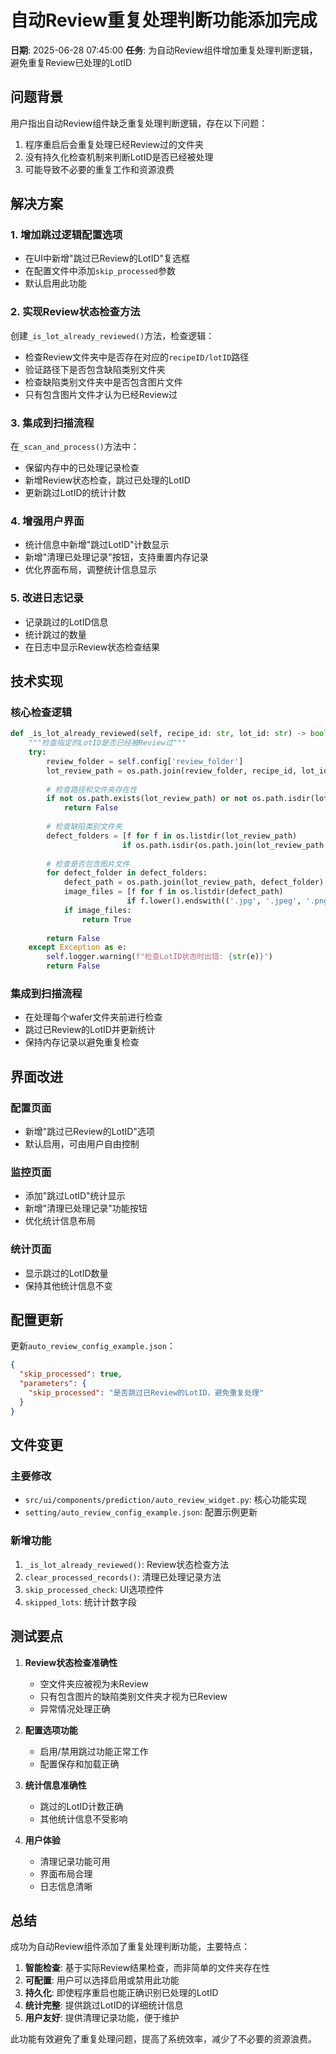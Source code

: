 # 自动Review重复处理判断功能添加完成

**日期**: 2025-06-28 07:45:00
**任务**: 为自动Review组件增加重复处理判断逻辑，避免重复Review已处理的LotID

## 问题背景

用户指出自动Review组件缺乏重复处理判断逻辑，存在以下问题：
1. 程序重启后会重复处理已经Review过的文件夹
2. 没有持久化检查机制来判断LotID是否已经被处理
3. 可能导致不必要的重复工作和资源浪费

## 解决方案

### 1. 增加跳过逻辑配置选项
- 在UI中新增"跳过已Review的LotID"复选框
- 在配置文件中添加`skip_processed`参数
- 默认启用此功能

### 2. 实现Review状态检查方法
创建`_is_lot_already_reviewed()`方法，检查逻辑：
- 检查Review文件夹中是否存在对应的`recipeID/lotID`路径
- 验证路径下是否包含缺陷类别文件夹
- 检查缺陷类别文件夹中是否包含图片文件
- 只有包含图片文件才认为已经Review过

### 3. 集成到扫描流程
在`_scan_and_process()`方法中：
- 保留内存中的已处理记录检查
- 新增Review状态检查，跳过已处理的LotID
- 更新跳过LotID的统计计数

### 4. 增强用户界面
- 统计信息中新增"跳过LotID"计数显示
- 新增"清理已处理记录"按钮，支持重置内存记录
- 优化界面布局，调整统计信息显示

### 5. 改进日志记录
- 记录跳过的LotID信息
- 统计跳过的数量
- 在日志中显示Review状态检查结果

## 技术实现

### 核心检查逻辑
```python
def _is_lot_already_reviewed(self, recipe_id: str, lot_id: str) -> bool:
    """检查指定的LotID是否已经被Review过"""
    try:
        review_folder = self.config['review_folder']
        lot_review_path = os.path.join(review_folder, recipe_id, lot_id)
        
        # 检查路径和文件夹存在性
        if not os.path.exists(lot_review_path) or not os.path.isdir(lot_review_path):
            return False
        
        # 检查缺陷类别文件夹
        defect_folders = [f for f in os.listdir(lot_review_path) 
                         if os.path.isdir(os.path.join(lot_review_path, f))]
        
        # 检查是否包含图片文件
        for defect_folder in defect_folders:
            defect_path = os.path.join(lot_review_path, defect_folder)
            image_files = [f for f in os.listdir(defect_path) 
                          if f.lower().endswith(('.jpg', '.jpeg', '.png'))]
            if image_files:
                return True
        
        return False
    except Exception as e:
        self.logger.warning(f"检查LotID状态时出错: {str(e)}")
        return False
```

### 集成到扫描流程
- 在处理每个wafer文件夹前进行检查
- 跳过已Review的LotID并更新统计
- 保持内存记录以避免重复检查

## 界面改进

### 配置页面
- 新增"跳过已Review的LotID"选项
- 默认启用，可由用户自由控制

### 监控页面
- 添加"跳过LotID"统计显示
- 新增"清理已处理记录"功能按钮
- 优化统计信息布局

### 统计页面
- 显示跳过的LotID数量
- 保持其他统计信息不变

## 配置更新

更新`auto_review_config_example.json`：
```json
{
  "skip_processed": true,
  "parameters": {
    "skip_processed": "是否跳过已Review的LotID，避免重复处理"
  }
}
```

## 文件变更

### 主要修改
- `src/ui/components/prediction/auto_review_widget.py`: 核心功能实现
- `setting/auto_review_config_example.json`: 配置示例更新

### 新增功能
1. `_is_lot_already_reviewed()`: Review状态检查方法
2. `clear_processed_records()`: 清理已处理记录方法
3. `skip_processed_check`: UI选项控件
4. `skipped_lots`: 统计计数字段

## 测试要点

1. **Review状态检查准确性**
   - 空文件夹应被视为未Review
   - 只有包含图片的缺陷类别文件夹才视为已Review
   - 异常情况处理正确

2. **配置选项功能**
   - 启用/禁用跳过功能正常工作
   - 配置保存和加载正确

3. **统计信息准确性**
   - 跳过的LotID计数正确
   - 其他统计信息不受影响

4. **用户体验**
   - 清理记录功能可用
   - 界面布局合理
   - 日志信息清晰

## 总结

成功为自动Review组件添加了重复处理判断功能，主要特点：

1. **智能检查**: 基于实际Review结果检查，而非简单的文件夹存在性
2. **可配置**: 用户可以选择启用或禁用此功能
3. **持久化**: 即使程序重启也能正确识别已处理的LotID
4. **统计完整**: 提供跳过LotID的详细统计信息
5. **用户友好**: 提供清理记录功能，便于维护

此功能有效避免了重复处理问题，提高了系统效率，减少了不必要的资源浪费。 
